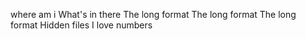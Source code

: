 where am i
What's in there
The long format
The long format
The long format
Hidden files
I love numbers
